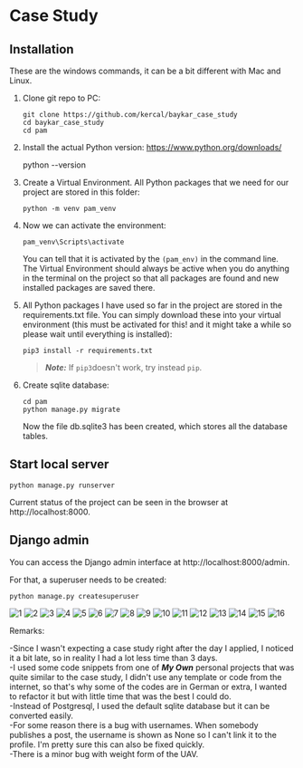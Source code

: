 # Case Study

## Installation

These are the windows commands, it can be a bit different with Mac and Linux.

1. Clone git repo to PC:
    ```
    git clone https://github.com/kercal/baykar_case_study
    cd baykar_case_study
    cd pam
    ```
2. Install the actual Python version: https://www.python.org/downloads/


    python --version

    

4. Create a Virtual Environment. All Python packages that we need for our project are stored in this folder:
    ```
    python -m venv pam_venv
    ```

5. Now we can activate the environment:
    ```
    pam_venv\Scripts\activate
    ```

    You can tell that it is activated by the ```(pam_env)``` in the command line. The Virtual Environment should always be active when you do anything in the terminal on the project so that all packages are found and new installed packages are saved there.

6. All Python packages I have used so far in the project are stored in the requirements.txt file. You can simply download these into your     virtual environment (this must be activated for this! and it might take a while so please wait until everything is installed):
    ```
    pip3 install -r requirements.txt
    ```

    > **_Note:_**  If ```pip3```doesn't work, try instead ```pip```.

7. Create sqlite database:
    ```
    cd pam
    python manage.py migrate
    ```
    Now the file db.sqlite3 has been created, which stores all the database tables.

## Start local server
```
python manage.py runserver
```

Current status of the project can be seen in the browser at http://localhost:8000.


## Django admin

You can access the Django admin interface at http://localhost:8000/admin.

For that, a superuser needs to be created:
```
python manage.py createsuperuser
```

![1](https://github.com/kercal/baykar_case_study/assets/105946652/dfa81e1a-5d76-47fc-8be0-e07e05350df2)
![2](https://github.com/kercal/baykar_case_study/assets/105946652/729b114c-3920-4cdc-b991-b31156c319d9)
![3](https://github.com/kercal/baykar_case_study/assets/105946652/87416ce0-512a-419b-a628-91ff9f732774)
![4](https://github.com/kercal/baykar_case_study/assets/105946652/ab4e101f-951c-489b-b208-ff28f8cafae8)
![5](https://github.com/kercal/baykar_case_study/assets/105946652/945b60e6-a07f-40d5-a736-4bdd4ecf8d8f)
![6](https://github.com/kercal/baykar_case_study/assets/105946652/7d99c6c9-2e81-48e8-ae5f-4107ca139893)
![7](https://github.com/kercal/baykar_case_study/assets/105946652/b1c9ba39-a822-4bca-9309-8c595a58e623)
![8](https://github.com/kercal/baykar_case_study/assets/105946652/79748c94-4850-4e2d-a4bf-4f38ff861e31)
![9](https://github.com/kercal/baykar_case_study/assets/105946652/85a281fd-5bd3-4a47-8758-23ce0bd4861b)
![10](https://github.com/kercal/baykar_case_study/assets/105946652/56c16ad8-8442-4c65-b1ae-5ec935c256bc)
![11](https://github.com/kercal/baykar_case_study/assets/105946652/20b7bd32-77f0-4cbb-bbe1-d5e8a897ce43)
![12](https://github.com/kercal/baykar_case_study/assets/105946652/a94b1ced-658c-43ef-b71a-e0787d5ad469)
![13](https://github.com/kercal/baykar_case_study/assets/105946652/4f0510e3-d088-40dc-817e-4c5b15c84cfb)
![14](https://github.com/kercal/baykar_case_study/assets/105946652/abd57665-1612-4a20-b13e-6c6b5edd77af)
![15](https://github.com/kercal/baykar_case_study/assets/105946652/bb1bb611-f71a-46f5-8cb9-f4cc5e76254c)
![16](https://github.com/kercal/baykar_case_study/assets/105946652/94bd5ec3-2bd6-4f9a-95ee-3df11e5039bc)




Remarks:

-Since I wasn't expecting a case study right after the day I applied, I noticed it a bit late, so in reality I had a lot less time than 3 days.  <br>
-I used some code snippets from one of **_My Own_** personal projects that was quite similar to the case study, I didn't use any template or code from the internet, so that's why some of the codes are in German or extra, I wanted to refactor it but with little time that was the best I could do.  <br>
-Instead of Postgresql, I used the default sqlite database but it can be converted easily.  <br>
-For some reason there is a bug with usernames. When somebody publishes a post, the username is shown as None so I can't link it to the profile. I'm pretty sure this can also be fixed quickly.  <br>
-There is a minor bug with weight form of the UAV.
